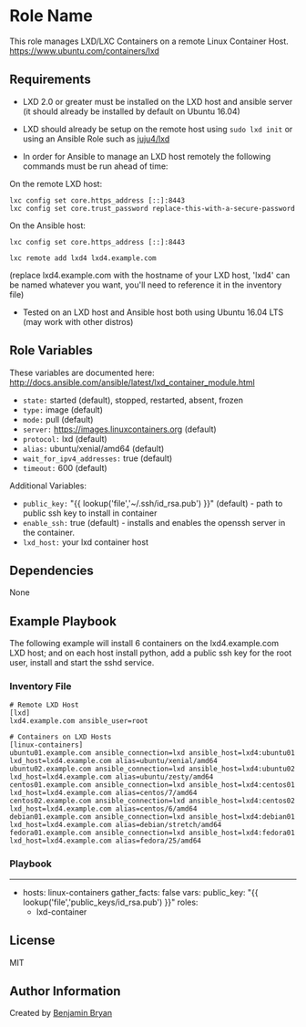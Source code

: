 Role Name
=========

This role manages LXD/LXC Containers on a remote Linux Container Host.  https://www.ubuntu.com/containers/lxd

Requirements
------------

* LXD 2.0 or greater must be installed on the LXD host and ansible server (it should already be installed by default on Ubuntu 16.04)

* LXD should already be setup on the remote host using `sudo lxd init` or using an Ansible Role such as [juju4/lxd](https://galaxy.ansible.com/juju4/lxd/)

* In order for Ansible to manage an LXD host remotely the following commands must be run ahead of time:

On the remote LXD host:

```
lxc config set core.https_address [::]:8443
lxc config set core.trust_password replace-this-with-a-secure-password
```

On the Ansible host:

```
lxc config set core.https_address [::]:8443
```

```
lxc remote add lxd4 lxd4.example.com
```
(replace lxd4.example.com with the hostname of your LXD host, 'lxd4' can be named whatever you want, you'll need to reference it in the inventory file)

* Tested on an LXD host and Ansible host both using Ubuntu 16.04 LTS (may work with other distros)

Role Variables
--------------

These variables are documented here: http://docs.ansible.com/ansible/latest/lxd_container_module.html

* `state:` started (default), stopped, restarted, absent, frozen
* `type:` image (default)
* `mode:` pull (default)
* `server:` https://images.linuxcontainers.org (default)
* `protocol:` lxd (default)
* `alias:` ubuntu/xenial/amd64 (default)
* `wait_for_ipv4_addresses:` true (default)
* `timeout:` 600 (default)

Additional Variables:
* `public_key:` "{{ lookup('file','~/.ssh/id_rsa.pub') }}" (default) - path to public ssh key to install in container
* `enable_ssh:` true (default) - installs and enables the openssh server in the container.
* `lxd_host:` your lxd container host



Dependencies
------------

None

Example Playbook
----------------

The following example will install 6 containers on the lxd4.example.com LXD host; and on each host install python, add a public ssh key for the root user, install and start the sshd service.

### Inventory File


```
# Remote LXD Host
[lxd]
lxd4.example.com ansible_user=root

# Containers on LXD Hosts
[linux-containers]
ubuntu01.example.com ansible_connection=lxd ansible_host=lxd4:ubuntu01 lxd_host=lxd4.example.com alias=ubuntu/xenial/amd64
ubuntu02.example.com ansible_connection=lxd ansible_host=lxd4:ubuntu02 lxd_host=lxd4.example.com alias=ubuntu/zesty/amd64
centos01.example.com ansible_connection=lxd ansible_host=lxd4:centos01 lxd_host=lxd4.example.com alias=centos/7/amd64
centos02.example.com ansible_connection=lxd ansible_host=lxd4:centos02 lxd_host=lxd4.example.com alias=centos/6/amd64
debian01.example.com ansible_connection=lxd ansible_host=lxd4:debian01 lxd_host=lxd4.example.com alias=debian/stretch/amd64
fedora01.example.com ansible_connection=lxd ansible_host=lxd4:fedora01 lxd_host=lxd4.example.com alias=fedora/25/amd64
```
### Playbook

---
- hosts: linux-containers
  gather_facts: false
  vars:
    public_key: "{{ lookup('file','public_keys/id_rsa.pub') }}"
  roles:
  - lxd-container



License
-------

MIT

Author Information
------------------

Created by [Benjamin Bryan](https://b3n.org)
